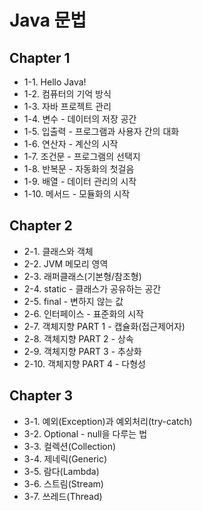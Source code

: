 # Java 문법

## Chapter 1

- 1-1. Hello Java!
- 1-2. 컴퓨터의 기억 방식
- 1-3. 자바 프로젝트 관리
- 1-4. 변수 - 데이터의 저장 공간
- 1-5. 입출력 - 프로그램과 사용자 간의 대화
- 1-6. 연산자 - 계산의 시작
- 1-7. 조건문 - 프로그램의 선택지
- 1-8. 반복문 - 자동화의 첫걸음
- 1-9. 배열 - 데이터 관리의 시작
- 1-10. 메서드 - 모듈화의 시작

## Chapter 2

- 2-1. 클래스와 객체
- 2-2. JVM 메모리 영역
- 2-3. 래퍼클래스(기본형/참조형)
- 2-4. static - 클래스가 공유하는 공간
- 2-5. final - 변하지 않는 값
- 2-6. 인터페이스 - 표준화의 시작
- 2-7. 객체지향 PART 1 - 캡슐화(접근제어자)
- 2-8. 객체지향 PART 2 - 상속
- 2-9. 객체지향 PART 3 - 추상화
- 2-10. 객체지향 PART 4 - 다형성

## Chapter 3

- 3-1. 예외(Exception)과 예외처리(try-catch)
- 3-2. Optional - null을 다루는 법
- 3-3. 컬렉션(Collection)
- 3-4. 제네릭(Generic)
- 3-5. 람다(Lambda)
- 3-6. 스트림(Stream)
- 3-7. 쓰레드(Thread)
